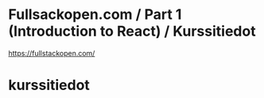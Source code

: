 # Fullsackopen.com / Part 1 (Introduction to React) / Kurssitiedot
https://fullstackopen.com/
# kurssitiedot
